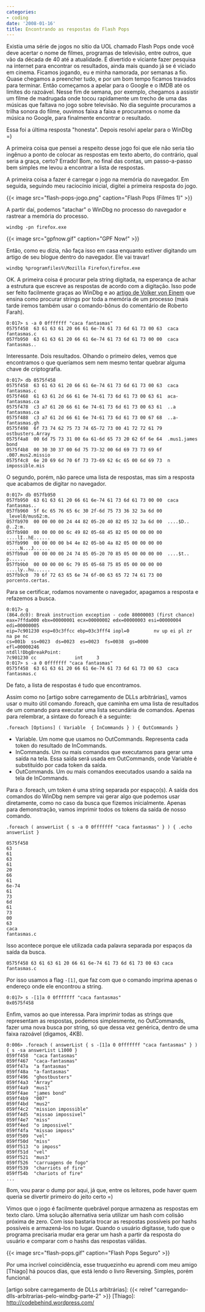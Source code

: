 ```yaml
---
categories:
- coding
date: '2008-01-16'
title: Encontrando as respostas do Flash Pops
---
```


Existia uma série de jogos no sítio da UOL chamado Flash Pops onde você deve acertar o nome de filmes, programas de televisão, entre outros, que vão da década de 40 até a atualidade. É divertido e viciante fazer pesquisa na internet para encontrar os resultados, ainda mais quando já se é viciado em cinema. Ficamos jogando, eu e minha namorada, por semanas a fio. Quase chegamos a preencher tudo, e por um bom tempo ficamos travados para terminar. Então começamos a apelar para o Google e o IMDB até os limites do razoável. Nesse fim de semana, por exemplo, chegamos a assistir um filme de madrugada onde tocou rapidamente um trecho de uma das músicas que faltava no jogo sobre televisão. No dia seguinte procuramos a trilha sonora do filme, ouvimos faixa a faixa e procuramos o nome da música no Google, para finalmente encontrar o resultado.

Essa foi a última resposta "honesta". Depois resolvi apelar para o WinDbg =)

A primeira coisa que pensei a respeito desse jogo foi que ele não seria tão ingênuo a ponto de colocar as respostas em texto aberto, do contrário, qual seria a graça, certo? Errado! Bom, no final das contas, um passo-a-passo bem simples me levou a encontrar a lista de respostas.

A primeira coisa a fazer é carregar o jogo na memória do navegador. Em seguida, seguindo meu raciocínio inicial, digitei a primeira resposta do jogo.

{{< image src="flash-pops-jogo.png" caption="Flash Pops (Filmes 1)" >}}

A partir daí, podemos "atachar" o WinDbg no processo do navegador e rastrear a memória do processo.

    windbg -pn firefox.exe

{{< image src="gpfnow.gif" caption="GPF Now!" >}}

Então, como eu dizia, não faça isso em casa enquanto estiver digitando um artigo de seu blogue dentro do navegador. Ele vai travar!

    windbg %programfiles%\Mozilla Firefox\firefox.exe

OK. A primeira coisa é procurar pela string digitada, na esperança de achar a estrutura que escreve as respostas de acordo com a digitação. Isso pode ser feito facilmente graças ao WinDbg e ao [artigo de Volker von Einem] que ensina como procurar strings por toda a memória de um processo (mais tarde iremos também usar o comando-bônus do comentário de Roberto Farah).

    0:017> s -a 0 0fffffff "caca fantasmas"
    0575f458  63 61 63 61 20 66 61 6e-74 61 73 6d 61 73 00 63  caca fantasmas.c
    057fb950  63 61 63 61 20 66 61 6e-74 61 73 6d 61 73 00 00  caca fantasmas..

Interessante. Dois resultados. Olhando o primeiro deles, vemos que encontramos o que queríamos sem nem  mesmo tentar quebrar alguma chave de criptografia.

    0:017> db 0575f458
    0575f458  63 61 63 61 20 66 61 6e-74 61 73 6d 61 73 00 63  caca fantasmas.c
    0575f468  61 63 61 2d 66 61 6e 74-61 73 6d 61 73 00 63 61  aca-fantasmas.ca
    0575f478  c3 a7 61 20 66 61 6e 74-61 73 6d 61 73 00 63 61  ..a fantasmas.ca
    0575f488  c3 a7 61 2d 66 61 6e 74-61 73 6d 61 73 00 67 68  ..a-fantasmas.gh
    0575f498  6f 73 74 62 75 73 74 65-72 73 00 41 72 72 61 79  ostbusters.Array
    0575f4a8  00 6d 75 73 31 00 6a 61-6d 65 73 20 62 6f 6e 64  .mus1.james bond
    0575f4b8  00 30 30 37 00 6d 75 73-32 00 6d 69 73 73 69 6f  .007.mus2.missio
    0575f4c8  6e 20 69 6d 70 6f 73 73-69 62 6c 65 00 6d 69 73  n impossible.mis

O segundo, porém, não parece uma lista de respostas, mas sim a resposta que acabamos de digitar no navegador.

    0:017> db 057fb950
    057fb950  63 61 63 61 20 66 61 6e-74 61 73 6d 61 73 00 00  caca fantasmas..
    057fb960  5f 6c 65 76 65 6c 30 2f-6d 75 73 36 32 3a 6d 00  _level0/mus62:m.
    057fb970  00 00 00 00 24 44 82 05-20 40 82 05 32 3a 6d 00  ....$D.. @..2:m.
    057fb980  00 00 00 00 6c 49 82 05-68 45 82 05 00 00 00 00  ....lI..hE......
    057fb990  00 00 00 00 b4 4e 82 05-b0 4a 82 05 00 00 00 00  .....N...J......
    057fb9a0  00 00 00 00 24 74 85 05-20 70 85 05 00 00 00 00  ....$t.. p......
    057fb9b0  00 00 00 00 6c 79 85 05-68 75 85 05 00 00 00 00  ....ly..hu......
    057fb9c0  70 6f 72 63 65 6e 74 6f-00 63 65 72 74 61 73 00  porcento.certas.

Para se certificar, rodamos novamente o navegador, apagamos a resposta e refazemos a busca.

    0:017> g
    (864.dc0): Break instruction exception - code 80000003 (first chance)
    eax=7ffda000 ebx=00000001 ecx=00000002 edx=00000003 esi=00000004 edi=00000005
    eip=7c901230 esp=03c3ffcc ebp=03c3fff4 iopl=0         nv up ei pl zr na pe nc
    cs=001b  ss=0023  ds=0023  es=0023  fs=0038  gs=0000             efl=00000246
    ntdll!DbgBreakPoint:
    7c901230 cc              int     3
    0:017> s -a 0 0fffffff "caca fantasmas"
    0575f458  63 61 63 61 20 66 61 6e-74 61 73 6d 61 73 00 63  caca fantasmas.c

De fato, a lista de respostas é tudo que encontramos.

Assim como no [artigo sobre carregamento de DLLs arbitrárias],  vamos usar o muito útil comando .foreach, que caminha em uma lista de resultados de um comando para executar uma lista secundária de comandos. Apenas para relembrar, a sintaxe do foreach é a seguinte:

    .foreach [Options] ( Variable  { InCommands } ) { OutCommands }

  * Variable. Um nome que usamos no OutCommands. Representa cada token do resultado de InCommands.
  * InCommands. Um ou mais comandos que executamos para gerar uma saída na tela. Essa saída será usada em OutCommands, onde Variable é substituído por cada token da saída.
  * OutCommands. Um ou mais comandos executados usando a saída na tela de InCommands.

Para o .foreach, um token é uma string separada por espaço(s). A saída dos comandos do WinDbg nem sempre vai gerar algo que podemos usar diretamente, como no caso da busca que fizemos inicialmente. Apenas para demonstração, vamos imprimir todos os tokens da saída de nosso comando.

    .foreach ( answerList { s -a 0 0fffffff "caca fantasmas" } ) { .echo answerList }
    
    0575f458
    63
    61
    63
    61
    20
    66
    61
    6e-74
    61
    73
    6d
    61
    73
    00
    63
    caca
    fantasmas.c

Isso acontece porque ele utilizada cada palavra separada por espaços da saída da busca.

    0575f458 63 61 63 61 20 66 61 6e-74 61 73 6d 61 73 00 63 caca fantasmas.c

Por isso usamos a flag `-[1]`, que faz com que o comando imprima apenas o endereço onde ele encontrou a string.

    0:017> s -[1]a 0 0fffffff "caca fantasmas"
    0x0575f458

Enfim, vamos ao que interessa. Para imprimir todas as strings que representam as respostas, podemos simplesmente, no OutCommands, fazer uma nova busca por string, só que dessa vez genérica, dentro de uma faixa razoável (digamos, 4KB).

    0:006> .foreach ( answerList { s -[1]a 0 0fffffff "caca fantasmas" } ) { s -sa answerList L1000 }
    059ff458  "caca fantasmas"
    059ff467  "caca-fantasmas"
    059ff47a  "a fantasmas"
    059ff48a  "a-fantasmas"
    059ff496  "ghostbusters"
    059ff4a3  "Array"
    059ff4a9  "mus1"
    059ff4ae  "james bond"
    059ff4b9  "007"
    059ff4bd  "mus2"
    059ff4c2  "mission impossible"
    059ff4d5  "missao impossivel"
    059ff4e7  "miss"
    059ff4ed  "o impossivel"
    059ff4fa  "missao imposs"
    059ff509  "vel"
    059ff50d  "miss"
    059ff513  "o imposs"
    059ff51d  "vel"
    059ff521  "mus3"
    059ff526  "carruagens de fogo"
    059ff539  "charriots of fire"
    059ff54b  "chariots of fire"
    ...

Bom, vou parar o dump por aqui, já que, entre os leitores, pode haver quem queria se divertir primeiro do jeito certo =)

Vimos que o jogo é facilmente quebrável porque armazena as respostas em texto claro. Uma solução alternativa seria utilizar um hash com colisão próxima de zero. Com isso bastaria trocar as respostas possíveis por hashs possíveis e armazená-los no lugar. Quando o usuário digitasse, tudo que o programa precisaria mudar era gerar um hash a partir da resposta do usuário e comparar com o hashs das respostas válidas.

{{< image src="flash-pops.gif" caption="Flash Pops Seguro" >}}

Por uma incrível coincidência, esse truquezinho eu aprendi com meu amigo [Thiago] há poucos dias, que está lendo o livro Reversing. Simples, porém funcional.

[artigo de Volker von Einem]: http://voneinem-windbg.blogspot.com/2007/06/scan-full-process-memory-for-pattern.html
[artigo sobre carregamento de DLLs arbitrárias]: {{< relref "carregando-dlls-arbitrarias-pelo-windbg-parte-2" >}}
[Thiago]: http://codebehind.wordpress.com/

